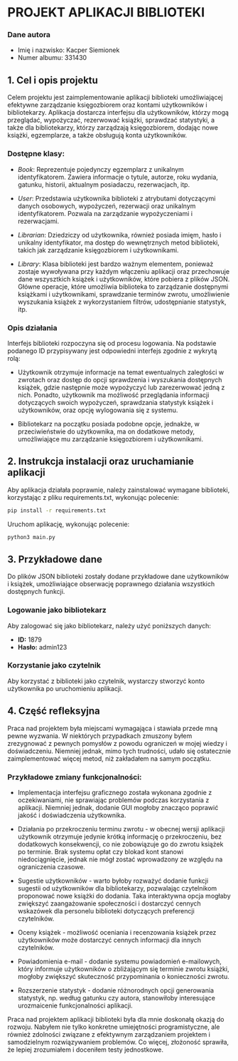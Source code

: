 # **PROJEKT APLIKACJI BIBLIOTEKI**

### Dane autora

- Imię i nazwisko: Kacper Siemionek
- Numer albumu: 331430

## **1. Cel i opis projektu**

Celem projektu jest zaimplementowanie aplikacji biblioteki umożliwiającej efektywne zarządzanie księgozbiorem oraz kontami użytkowników i bibliotekarzy. Aplikacja dostarcza interfejsu dla użytkowników, którzy mogą przeglądać, wypożyczać, rezerwować książki, sprawdzać statystyki, a także dla bibliotekarzy, którzy zarządzają księgozbiorem, dodając nowe książki, egzemplarze, a także obsługują konta użytkowników.

### Dostępne klasy:

- *Book*:
  Reprezentuje pojedynczy egzemplarz z unikalnym identyfikatorem. Zawiera informacje o tytule, autorze, roku wydania, gatunku, historii, aktualnym posiadaczu, rezerwacjach, itp.

- *User*:
  Przedstawia użytkownika biblioteki z atrybutami dotyczącymi danych osobowych, wypożyczeń, rezerwacji oraz unikalnym identyfikatorem. Pozwala na zarządzanie wypożyczeniami i rezerwacjami.

- *Librarian*:
  Dziedziczy od użytkownika, również posiada imięm, hasło i unikalny identyfikator, ma dostęp do wewnętrznych metod biblioteki, takich jak zarządzanie księgozbiorem i użytkownikami.

- *Library*:
  Klasa biblioteki jest bardzo ważnym elementem, ponieważ zostaje wywoływana przy każdym włączeniu aplikacji oraz przechowuje dane wszysztkich książek i użytkowników, które pobiera z plików JSON. Główne operacje, które umożliwia biblioteka to zarządzanie dostępnymi książkami i użytkownikami, sprawdzanie terminów zwrotu, umożliwienie wyszukania książek z wykorzystaniem filtrów, udostępnianie statystyk, itp.

### Opis działania

Interfejs biblioteki rozpoczyna się od procesu logowania. Na podstawie podanego ID przypisywany jest odpowiedni interfejs zgodnie z wykrytą rolą:

- Użytkownik otrzymuje informacje na temat ewentualnych zaległości w zwrotach oraz dostęp do opcji sprawdzenia i wyszukania dostępnych książek, gdzie następnie może wypożyczyć lub zarezerwować jedną z nich. Ponadto, użytkownik ma możliwość przeglądania informacji dotyczących swoich wypożyczeń, sprawdzania statystyk książek i użytkowników, oraz opcję wylogowania się z systemu.

- Bibliotekarz na początku posiada podobne opcje, jednakże, w przeciwieństwie do użytkownika, ma on dodatkowe metody, umożliwiające mu zarządzanie księgozbiorem i użytkownikami.

## **2. Instrukcja instalacji oraz uruchamianie aplikacji**

Aby aplikacja działała poprawnie, należy zainstalować wymagane biblioteki, korzystając z pliku requirements.txt, wykonując polecenie:

```bash
pip install -r requirements.txt
```

Uruchom aplikację, wykonując polecenie:

```bash
python3 main.py
```

## **3. Przykładowe dane**

Do plików JSON biblioteki zostały dodane przykładowe dane użytkowników i książek, umożliwiające obserwację poprawnego działania wszystkich dostępnych funkcji.

### Logowanie jako bibliotekarz

Aby zalogować się jako bibliotekarz, należy użyć poniższych danych:

- **ID:** 1879
- **Hasło:** admin123

### Korzystanie jako czytelnik

Aby korzystać z biblioteki jako czytelnik, wystarczy stworzyć konto użytkownika po uruchomieniu aplikacji.


## **4. Część refleksyjna**

Praca nad projektem była miejscami wymagająca i stawiała przede mną pewne wyzwania. W niektórych przypadkach zmuszony byłem zrezygnować z pewnych pomysłów z powodu ograniczeń w mojej wiedzy i doświadczeniu. Niemniej jednak, mimo tych trudności, udało się ostatecznie zaimplementować więcej metod, niż zakładałem na samym początku. 

### Przykładowe zmiany funkcjonalności:

- Implementacja interfejsu graficznego została wykonana zgodnie z oczekiwaniami, nie sprawiając problemów podczas korzystania z aplikacji. Niemniej jednak, dodanie GUI mogłoby znacząco poprawić jakość i doświadczenia użytkownika.

- Działania po przekroczeniu terminu zwrotu - w obecnej wersji aplikacji użytkownik otrzymuje jedynie krótką informację o przekroczeniu, bez dodatkowych konsekwencji, co nie zobowiązuje go do zwrotu książek po terminie. Brak systemu opłat czy blokad kont stanowi niedociągnięcie, jednak nie mógł zostać wprowadzony ze względu na ograniczenia czasowe.

- Sugestie użytkowników - warto byłoby rozważyć dodanie funkcji sugestii od użytkowników dla bibliotekarzy, pozwalając czytelnikom proponować nowe książki do dodania. Taka interaktywna opcja mogłaby zwiększyć zaangażowanie społeczności i dostarczyć cennych wskazówek dla personelu biblioteki dotyczących preferencji czytelników.

- Oceny książek - możliwość oceniania i recenzowania książek przez użytkowników może dostarczyć cennych informacji dla innych czytelników.

- Powiadomienia e-mail - dodanie systemu powiadomień e-mailowych, który informuje użytkowników o zbliżającym się terminie zwrotu książki, mogłoby zwiększyć skuteczność przypominania o konieczności zwrotu.

- Rozszerzenie statystyk - dodanie różnorodnych opcji generowania statystyk, np. według gatunku czy autora, stanowiłoby interesujące urozmaicenie funkcjonalności aplikacji.

 Praca nad projektem aplikacji biblioteki była dla mnie doskonałą okazją do rozwoju. Nabyłem nie tylko konkretne umiejętności programistyczne, ale również zdolności związane z efektywnym zarządzaniem projektem i samodzielnym rozwiązywaniem problemów. Co więcej, złożoność sprawiła, że lepiej zrozumiałem i doceniłem testy jednostkowe.